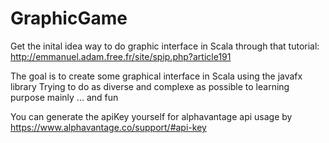 # GraphicGame

Get the inital idea way to do graphic interface in Scala through that tutorial: http://emmanuel.adam.free.fr/site/spip.php?article191

The goal is to create some graphical interface in Scala using the javafx library
Trying to do as diverse and complexe as possible to learning purpose mainly ... and fun

You can generate the apiKey yourself for alphavantage api usage by https://www.alphavantage.co/support/#api-key
